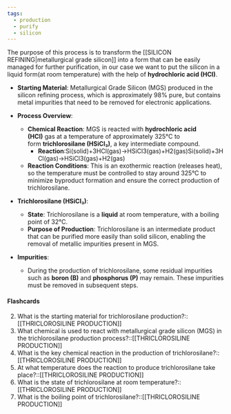 ```yaml
---
tags:
  - production
  - purify
  - silicon
---
```

The purpose of this process is to transform the [[SILICON REFINING|metallurgical grade silicon]] into a form that can be easily managed for further purification, in our case we want to put the silicon in a liquid form(at room temperature) with the help of **hydrochloric acid (HCl)**.

- **Starting Material**: Metallurgical Grade Silicon (MGS) produced in the silicon refining process, which is approximately 98% pure, but contains metal impurities that need to be removed for electronic applications.
    
- **Process Overview**:
    
    - **Chemical Reaction**: MGS is reacted with **hydrochloric acid (HCl)** gas at a temperature of approximately 325°C to form **trichlorosilane (HSiCl₃)**, a key intermediate compound.
        - **Reaction**:Si(solid)+3HCl(gas)→HSiCl3(gas)+H2(gas)Si(solid)+3HCl(gas)→HSiCl3​(gas)+H2​(gas)
    - **Reaction Conditions**: This is an exothermic reaction (releases heat), so the temperature must be controlled to stay around 325°C to minimize byproduct formation and ensure the correct production of trichlorosilane.
- **Trichlorosilane (HSiCl₃)**:
    
    - **State**: Trichlorosilane is a **liquid** at room temperature, with a boiling point of 32°C.
    - **Purpose of Production**: Trichlorosilane is an intermediate product that can be purified more easily than solid silicon, enabling the removal of metallic impurities present in MGS.
- **Impurities**:
    
    - During the production of trichlorosilane, some residual impurities such as **boron (B)** and **phosphorus (P)** may remain. These impurities must be removed in subsequent steps.



#### Flashcards
2. What is the starting material for trichlorosilane production?::[[THRICLOROSILINE PRODUCTION]]
3. What chemical is used to react with metallurgical grade silicon (MGS) in the trichlorosilane production process?::[[THRICLOROSILINE PRODUCTION]]
4. What is the key chemical reaction in the production of trichlorosilane?::[[THRICLOROSILINE PRODUCTION]]
5. At what temperature does the reaction to produce trichlorosilane take place?::[[THRICLOROSILINE PRODUCTION]]
6. What is the state of trichlorosilane at room temperature?::[[THRICLOROSILINE PRODUCTION]]
7. What is the boiling point of trichlorosilane?::[[THRICLOROSILINE PRODUCTION]]

